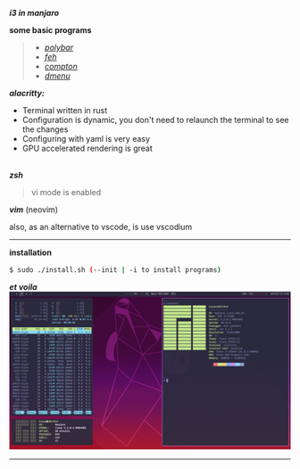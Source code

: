 ***i3 in manjaro***

**some basic programs**
>- *[polybar](https://github.com/polybar/polybar)*
>- *[feh](https://github.com/derf/feh)*
>- *[compton](https://github.com/chjj/compton)*
>- *[dmenu](https://tools.suckless.org/dmenu/)*

***alacritty:***
- Terminal written in rust
- Configuration is dynamic, you don't need to relaunch the terminal to see the changes
- Configuring with yaml is very easy
- GPU accelerated rendering is great

\
***zsh***
> vi mode is enabled

***vim***
(neovim)

also, as an alternative to vscode, is use vscodium

---

**installation**
```bash
$ sudo ./install.sh (--init | -i to install programs)
```

***et voila***
![alt text](.github/screenshot.png?raw=true "screenshot")


---
